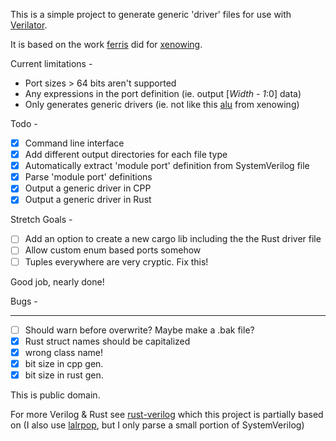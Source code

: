 This is a simple project to generate generic 'driver' files for use with [Verilator](https://www.veripool.org/projects/verilator/wiki/Intro).

It is based on the work [ferris](https://github.com/yupferris) did for [xenowing](https://github.com/yupferris/xenowing).

Current limitations -

* Port sizes > 64 bits aren't supported
* Any expressions in the port definition (ie. output [*Width - 1*:0] data)
* Only generates generic drivers (ie. not like this [alu](https://github.com/yupferris/xenowing/tree/master/sim/alu-test) from xenowing)

Todo -

- [x] Command line interface
- [x] Add different output directories for each file type
- [x] Automatically extract 'module port' definition from SystemVerilog file
- [x] Parse 'module port' definitions
- [x] Output a generic driver in CPP
- [x] Output a generic driver in Rust

Stretch Goals -

- [ ] Add an option to create a new cargo lib including the the Rust driver file
- [ ] Allow custom enum based ports somehow 
- [ ] Tuples everywhere are very cryptic. Fix this!

Good job, nearly done!

Bugs - 

---

- [ ] Should warn before overwrite? Maybe make a .bak file?
- [x] Rust struct names should be capitalized
- [x] wrong class name!
- [x] bit size in cpp gen.
- [x] bit size in rust gen.

This is public domain.

For more Verilog & Rust see [rust-verilog](https://github.com/tcr/rust-verilog) which this project is partially based on (I also use [lalrpop](https://github.com/lalrpop/lalrpop), but I only parse a small portion of SystemVerilog)